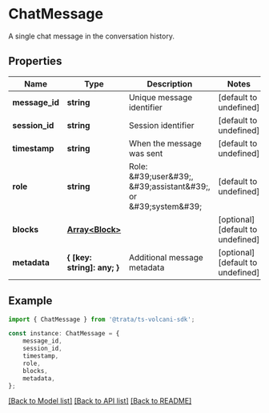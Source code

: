 # ChatMessage

A single chat message in the conversation history.

## Properties

Name | Type | Description | Notes
------------ | ------------- | ------------- | -------------
**message_id** | **string** | Unique message identifier | [default to undefined]
**session_id** | **string** | Session identifier | [default to undefined]
**timestamp** | **string** | When the message was sent | [default to undefined]
**role** | **string** | Role: \&#39;user\&#39;, \&#39;assistant\&#39;, or \&#39;system\&#39; | [default to undefined]
**blocks** | [**Array&lt;Block&gt;**](Block.md) |  | [optional] [default to undefined]
**metadata** | **{ [key: string]: any; }** | Additional message metadata | [optional] [default to undefined]

## Example

```typescript
import { ChatMessage } from '@trata/ts-volcani-sdk';

const instance: ChatMessage = {
    message_id,
    session_id,
    timestamp,
    role,
    blocks,
    metadata,
};
```

[[Back to Model list]](../README.md#documentation-for-models) [[Back to API list]](../README.md#documentation-for-api-endpoints) [[Back to README]](../README.md)
